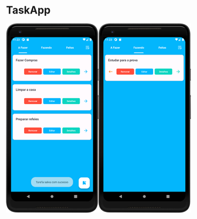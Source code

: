 # TaskApp
 [![Imagem do Aplicativo](TaskApp/app/src/main/res/drawable/prints/m_merged.png)](http://www.seusite.com)

